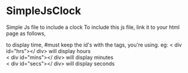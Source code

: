 # SimpleJsClock
Simple Js file to include a clock
To include this js file, link it to your html page as follows,
<script type="text/javascript" src="../simplejsclock.js"></script>

to display time,
#must keep the id's with the tags, you're using.
eg: < div id="hrs"></ div>  will display hours<br/>
< div id="mins"></ div>  will display minutes<br/>
< div id="secs"></ div>  will display seconds
